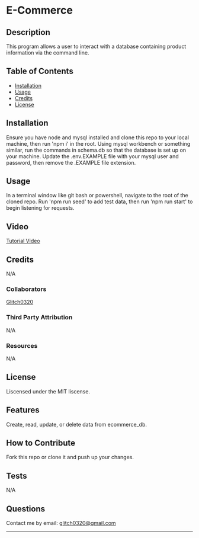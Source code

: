 # E-Commerce

## Description
This program allows a user to interact with a database containing product information via the command line.

## Table of Contents
- [Installation](#installation)
- [Usage](#usage)
- [Credits](#credits)
- [License](#license)

## Installation
Ensure you have node and mysql installed and clone this repo to your local machine, then run 'npm i' in the root. Using mysql workbench or something similar, run the commands in schema.db so that the database is set up on your machine. Update the .env.EXAMPLE file with your mysql user and password, then remove the .EXAMPLE file extension.

## Usage
In a terminal window like git bash or powershell, navigate to the root of the cloned repo. Run 'npm run seed' to add test data, then run 'npm run start' to begin listening for requests.

## Video
<a href='chrome-extension://mmeijimgabbpbgpdklnllpncmdofkcpn/app.html#/files/355a2f63-3b63-4f1c-y928-9be6ecffa688'>Tutorial Video</a>

## Credits
N/A

### Collaborators
<a href='https://github.com/Glitch0320/'>Glitch0320</a>

### Third Party Attribution
N/A

### Resources
N/A

## License
Liscensed under the MIT liscense.

## Features
Create, read, update, or delete data from ecommerce_db.

## How to Contribute
Fork this repo or clone it and push up your changes.

## Tests
N/A

## Questions
Contact me by email: glitch0320@gmail.com

---
